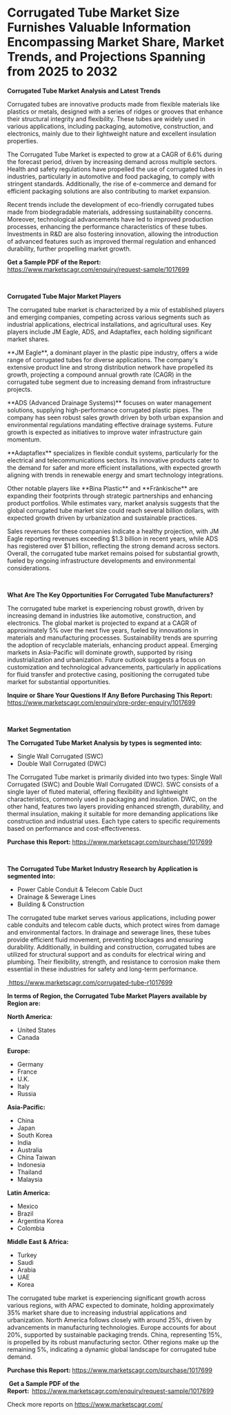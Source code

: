 <p><h1>Corrugated Tube Market Size Furnishes Valuable Information Encompassing Market Share, Market Trends, and Projections Spanning from 2025 to 2032</h1></p><p><strong>Corrugated Tube Market Analysis and Latest Trends</strong></p>
<p><p>Corrugated tubes are innovative products made from flexible materials like plastics or metals, designed with a series of ridges or grooves that enhance their structural integrity and flexibility. These tubes are widely used in various applications, including packaging, automotive, construction, and electronics, mainly due to their lightweight nature and excellent insulation properties.</p><p>The Corrugated Tube Market is expected to grow at a CAGR of 6.6% during the forecast period, driven by increasing demand across multiple sectors. Health and safety regulations have propelled the use of corrugated tubes in industries, particularly in automotive and food packaging, to comply with stringent standards. Additionally, the rise of e-commerce and demand for efficient packaging solutions are also contributing to market expansion.</p><p>Recent trends include the development of eco-friendly corrugated tubes made from biodegradable materials, addressing sustainability concerns. Moreover, technological advancements have led to improved production processes, enhancing the performance characteristics of these tubes. Investments in R&D are also fostering innovation, allowing the introduction of advanced features such as improved thermal regulation and enhanced durability, further propelling market growth.</p></p>
<p><strong>Get a Sample PDF of the Report:&nbsp;</strong> <a href="https://www.marketscagr.com/enquiry/request-sample/1017699?utm_campaign=2992&utm_medium=2&utm_source=Github&utm_content=ia&utm_term=02042025&utm_id=corrugated-tube">https://www.marketscagr.com/enquiry/request-sample/1017699</a></p>
<p>&nbsp;</p>
<p><strong>Corrugated Tube Major Market Players</strong></p>
<p><p>The corrugated tube market is characterized by a mix of established players and emerging companies, competing across various segments such as industrial applications, electrical installations, and agricultural uses. Key players include JM Eagle, ADS, and Adaptaflex, each holding significant market shares. </p><p>**JM Eagle**, a dominant player in the plastic pipe industry, offers a wide range of corrugated tubes for diverse applications. The company's extensive product line and strong distribution network have propelled its growth, projecting a compound annual growth rate (CAGR) in the corrugated tube segment due to increasing demand from infrastructure projects. </p><p>**ADS (Advanced Drainage Systems)** focuses on water management solutions, supplying high-performance corrugated plastic pipes. The company has seen robust sales growth driven by both urban expansion and environmental regulations mandating effective drainage systems. Future growth is expected as initiatives to improve water infrastructure gain momentum.</p><p>**Adaptaflex** specializes in flexible conduit systems, particularly for the electrical and telecommunications sectors. Its innovative products cater to the demand for safer and more efficient installations, with expected growth aligning with trends in renewable energy and smart technology integrations.</p><p>Other notable players like **Bina Plastic** and **Fränkische** are expanding their footprints through strategic partnerships and enhancing product portfolios. While estimates vary, market analysis suggests that the global corrugated tube market size could reach several billion dollars, with expected growth driven by urbanization and sustainable practices.</p><p>Sales revenues for these companies indicate a healthy projection, with JM Eagle reporting revenues exceeding $1.3 billion in recent years, while ADS has registered over $1 billion, reflecting the strong demand across sectors. Overall, the corrugated tube market remains poised for substantial growth, fueled by ongoing infrastructure developments and environmental considerations.</p></p>
<p>&nbsp;</p>
<p><strong>What Are The Key Opportunities For Corrugated Tube Manufacturers?</strong></p>
<p><p>The corrugated tube market is experiencing robust growth, driven by increasing demand in industries like automotive, construction, and electronics. The global market is projected to expand at a CAGR of approximately 5% over the next five years, fueled by innovations in materials and manufacturing processes. Sustainability trends are spurring the adoption of recyclable materials, enhancing product appeal. Emerging markets in Asia-Pacific will dominate growth, supported by rising industrialization and urbanization. Future outlook suggests a focus on customization and technological advancements, particularly in applications for fluid transfer and protective casing, positioning the corrugated tube market for substantial opportunities.</p></p>
<p><strong>Inquire or Share Your Questions If Any Before Purchasing This Report:</strong> <a href="https://www.marketscagr.com/enquiry/pre-order-enquiry/1017699?utm_campaign=2992&utm_medium=2&utm_source=Github&utm_content=ia&utm_term=02042025&utm_id=corrugated-tube">https://www.marketscagr.com/enquiry/pre-order-enquiry/1017699</a></p>
<p>&nbsp;</p>
<p><strong>Market Segmentation</strong></p>
<p><strong>The Corrugated Tube Market Analysis by types is segmented into:</strong></p>
<p><ul><li>Single Wall Corrugated (SWC)</li><li>Double Wall Corrugated (DWC)</li></ul></p>
<p><p>The Corrugated Tube market is primarily divided into two types: Single Wall Corrugated (SWC) and Double Wall Corrugated (DWC). SWC consists of a single layer of fluted material, offering flexibility and lightweight characteristics, commonly used in packaging and insulation. DWC, on the other hand, features two layers providing enhanced strength, durability, and thermal insulation, making it suitable for more demanding applications like construction and industrial uses. Each type caters to specific requirements based on performance and cost-effectiveness.</p></p>
<p><strong>Purchase this Report:&nbsp;</strong><a href="https://www.marketscagr.com/purchase/1017699?utm_campaign=2992&utm_medium=2&utm_source=Github&utm_content=ia&utm_term=02042025&utm_id=corrugated-tube">https://www.marketscagr.com/purchase/1017699</a></p>
<p>&nbsp;</p>
<p><strong>The Corrugated Tube Market Industry Research by Application is segmented into:</strong></p>
<p><ul><li>Power Cable Conduit & Telecom Cable Duct</li><li>Drainage & Sewerage Lines</li><li>Building & Construction</li></ul></p>
<p><p>The corrugated tube market serves various applications, including power cable conduits and telecom cable ducts, which protect wires from damage and environmental factors. In drainage and sewerage lines, these tubes provide efficient fluid movement, preventing blockages and ensuring durability. Additionally, in building and construction, corrugated tubes are utilized for structural support and as conduits for electrical wiring and plumbing. Their flexibility, strength, and resistance to corrosion make them essential in these industries for safety and long-term performance.</p></p>
<p><a href="https://www.marketscagr.com/corrugated-tube-r1017699?utm_campaign=2992&utm_medium=2&utm_source=Github&utm_content=ia&utm_term=02042025&utm_id=corrugated-tube">&nbsp;https://www.marketscagr.com/corrugated-tube-r1017699</a></p>
<p><strong>In terms of Region, the Corrugated Tube Market Players available by Region are:</strong></p>
<p>
    <p> <strong> North America: </strong>
        <ul>
            <li>United States</li>
            <li>Canada</li>
        </ul>
        </p> 
    <p> <strong> Europe: </strong>
        <ul>
            <li>Germany</li>
            <li>France</li>
            <li>U.K.</li>
            <li>Italy</li>
            <li>Russia</li>
        </ul>
        </p> 
    <p> <strong> Asia-Pacific: </strong>
        <ul>
            <li>China</li>
            <li>Japan</li>
            <li>South Korea</li>
            <li>India</li>
            <li>Australia</li>
            <li>China Taiwan</li>
            <li>Indonesia</li>
            <li>Thailand</li>
            <li>Malaysia</li>
        </ul>
        </p> 
    <p> <strong> Latin America: </strong>
        <ul>
            <li>Mexico</li>
            <li>Brazil</li>
            <li>Argentina Korea</li>
            <li>Colombia</li>
        </ul>
        </p> 
    <p> <strong> Middle East & Africa: </strong>
        <ul>
            <li>Turkey</li>
            <li>Saudi</li>
            <li>Arabia</li>
            <li>UAE</li>
            <li>Korea</li>
        </ul>
    </p>
    </p>
<p><p>The corrugated tube market is experiencing significant growth across various regions, with APAC expected to dominate, holding approximately 35% market share due to increasing industrial applications and urbanization. North America follows closely with around 25%, driven by advancements in manufacturing technologies. Europe accounts for about 20%, supported by sustainable packaging trends. China, representing 15%, is propelled by its robust manufacturing sector. Other regions make up the remaining 5%, indicating a dynamic global landscape for corrugated tube demand.</p></p>
<p><strong>Purchase this Report: </strong><a href="https://www.marketscagr.com/purchase/1017699?utm_campaign=2992&utm_medium=2&utm_source=Github&utm_content=ia&utm_term=02042025&utm_id=corrugated-tube">https://www.marketscagr.com/purchase/1017699</a></p>
<p>&nbsp;<strong>Get a Sample PDF of the Report:&nbsp;&nbsp;</strong><a href="https://www.marketscagr.com/enquiry/request-sample/1017699?utm_campaign=2992&utm_medium=2&utm_source=Github&utm_content=ia&utm_term=02042025&utm_id=corrugated-tube">https://www.marketscagr.com/enquiry/request-sample/1017699</a></p>
<p><strong></strong></p>
<p>Check more reports on <a href="https://www.marketscagr.com/?utm_campaign=2992&utm_medium=2&utm_source=Github&utm_content=ia&utm_term=02042025&utm_id=corrugated-tube">https://www.marketscagr.com/</a></p>